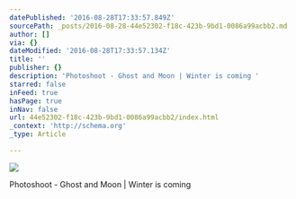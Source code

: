 ```yaml
---
datePublished: '2016-08-28T17:33:57.849Z'
sourcePath: _posts/2016-08-28-44e52302-f18c-423b-9bd1-0086a99acbb2.md
author: []
via: {}
dateModified: '2016-08-28T17:33:57.134Z'
title: ''
publisher: {}
description: 'Photoshoot - Ghost and Moon | Winter is coming '
starred: false
inFeed: true
hasPage: true
inNav: false
url: 44e52302-f18c-423b-9bd1-0086a99acbb2/index.html
_context: 'http://schema.org'
_type: Article

---
```

![](https://the-grid-user-content.s3-us-west-2.amazonaws.com/f0af89f3-322b-4aa0-ae25-5ad5c4d3b65f.jpg)

Photoshoot - Ghost and Moon | Winter is coming